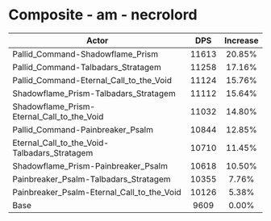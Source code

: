 # Composite - am - necrolord
| Actor | DPS | Increase |
|---|:---:|:---:|
|Pallid_Command-Shadowflame_Prism|11613|20.85%|
|Pallid_Command-Talbadars_Stratagem|11258|17.16%|
|Pallid_Command-Eternal_Call_to_the_Void|11124|15.76%|
|Shadowflame_Prism-Talbadars_Stratagem|11112|15.64%|
|Shadowflame_Prism-Eternal_Call_to_the_Void|11032|14.80%|
|Pallid_Command-Painbreaker_Psalm|10844|12.85%|
|Eternal_Call_to_the_Void-Talbadars_Stratagem|10710|11.45%|
|Shadowflame_Prism-Painbreaker_Psalm|10618|10.50%|
|Painbreaker_Psalm-Talbadars_Stratagem|10355|7.76%|
|Painbreaker_Psalm-Eternal_Call_to_the_Void|10126|5.38%|
|Base|9609|0.00%|
